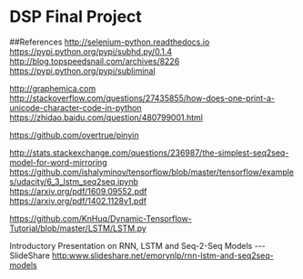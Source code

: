 # DSP Final Project

##References
<http://selenium-python.readthedocs.io>  
<https://pypi.python.org/pypi/subhd.py/0.1.4>  
<http://blog.topspeedsnail.com/archives/8226>  
<https://pypi.python.org/pypi/subliminal>  

<http://graphemica.com>  
<http://stackoverflow.com/questions/27435855/how-does-one-print-a-unicode-character-code-in-python>  
<https://zhidao.baidu.com/question/480799001.html>  

<https://github.com/overtrue/pinyin>

<http://stats.stackexchange.com/questions/236987/the-simplest-seq2seq-model-for-word-mirroring>  
<https://github.com/ishalyminov/tensorflow/blob/master/tensorflow/examples/udacity/6_3_lstm_seq2seq.ipynb>  
<https://arxiv.org/pdf/1609.09552.pdf>  
<https://arxiv.org/pdf/1402.1128v1.pdf>  

<https://github.com/KnHuq/Dynamic-Tensorflow-Tutorial/blob/master/LSTM/LSTM.py>  

Introductory Presentation on RNN, LSTM and Seq-2-Seq Models --- SlideShare <http:www.slideshare.net/emorynlp/rnn-lstm-and-seq2seq-models>
